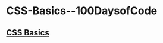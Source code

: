 # CSS-Basics--100DaysofCode

## [CSS Basics](https://lanre-waju.github.io/CSS-Basics--100DaysofCode/)
